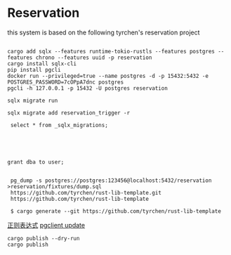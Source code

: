 # Reservation

this system is based on the following tyrchen's  reservation project

```shell

cargo add sqlx --features runtime-tokio-rustls --features postgres --features chrono --features uuid -p reservation
cargo install sqlx-cli
pip install pgcli
docker run --privileged=true --name postgres -d -p 15432:5432 -e POSTGRES_PASSWORD=7cOPpA7dnc postgres
pgcli -h 127.0.0.1 -p 15432 -U postgres reservation

sqlx migrate run

sqlx migrate add reservation_trigger -r

 select * from _sqlx_migrations;





grant dba to user;


 pg_dump -s postgres://postgres:123456@localhost:5432/reservation >reservation/fixtures/dump.sql
 https://github.com/tyrchen/rust-lib-template.git
 https://github.com/tyrchen/rust-lib-template

 $ cargo generate --git https://github.com/tyrchen/rust-lib-template
```

[正则表达式](https://regexr.com/)
[pgclient update](https://blog.csdn.net/worldzhy/article/details/106202523)

```shell
cargo publish --dry-run
cargo publish
```
